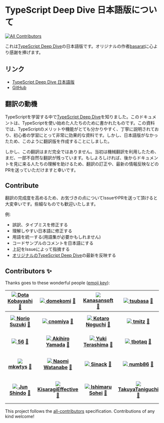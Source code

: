 # TypeScript Deep Dive 日本語版について

[![All Contributors](https://img.shields.io/badge/all_contributors-29-orange.svg?style=flat-square)](./#contributors-) 

これは[TypeScript Deep Dive](https://basarat.gitbooks.io/typescript/)の日本語版です。オリジナルの作者[basarat](https://github.com/basarat)に心より感謝を捧げます。

## リンク

* [TypeScript Deep Dive 日本語版](https://typescript-jp.gitbook.io/deep-dive/getting-started)
* [GitHub](https://github.com/yohamta/typescript-book-jp/)

## 翻訳の動機

TypeScriptを学習する中で[TypeScript Deep Dive](https://github.com/basarat/typescript-book/)を知りました。このドキュメントは、TypeScriptを使い始めた人たちのために書かれたものです。この資料では、TypeScriptのメリットや機能がとても分かりやすく、丁寧に説明されており、初心者の学習にとって非常に効果的な資料です。しかし、日本語版がなかったため、このように翻訳版を作成することにしました。

しかし、この翻訳はまだ完全ではありません。当初は機械翻訳を利用したため、まだ、一部不自然な翻訳が残っています。もしよろしければ、後からドキュメントを見に来る人たちの理解を助けるため、翻訳の訂正や、最新の情報反映などのPRを送っていただけますと幸いです。

## Contribute

翻訳の完成度を高めるため、お気づきの点についてIssueやPRを送って頂けると大変幸いです。些細なものでも歓迎いたします。

例:

* 誤訳、タイプミスを修正する
* 理解しやすい日本語に修正する
* 用語を統一する\(用語集が必要かもしれません\)
* コードサンプルのコメントを日本語にする
* 上記をIssueによって指摘する
* [オリジナルのTypeScript Deep Dive](https://github.com/basarat/typescript-book/)の最新を反映する

## Contributors ✨

Thanks goes to these wonderful people \([emoji key](https://allcontributors.org/docs/en/emoji-key)\):

| [![](https://avatars3.githubusercontent.com/u/1092564?v=4) **Dota Kobayashi**](https://github.com/DotaKobayashi) [📖](https://github.com/yohamta/typescript-book-jp/commits?author=DotaKobayashi) | [![](https://avatars2.githubusercontent.com/u/40785264?v=4) **domekomi**](https://github.com/domekomi) [📖](https://github.com/yohamta/typescript-book-jp/commits?author=domekomi) | [![](https://avatars1.githubusercontent.com/u/44207?v=4) **Kanasansoft**](http://www.kanasansoft.com/) [📖](https://github.com/yohamta/typescript-book-jp/commits?author=Kanasansoft) | [![](https://avatars0.githubusercontent.com/u/1013588?v=4) **tsubasa**](https://github.com/tsubasa) [📖](https://github.com/yohamta/typescript-book-jp/commits?author=tsubasa) | [![](https://avatars1.githubusercontent.com/u/3702151?v=4) **kazuau**](https://github.com/kazuau) [📖](https://github.com/yohamta/typescript-book-jp/commits?author=kazuau) | [![](https://avatars1.githubusercontent.com/u/27814360?v=4) **szk0u**](https://github.com/szk0u) [📖](https://github.com/yohamta/typescript-book-jp/commits?author=szk0u) | [![](https://avatars2.githubusercontent.com/u/2884499?v=4) **Naoto Ikuno**](https://pandanoir.net) [📖](https://github.com/yohamta/typescript-book-jp/commits?author=pandanoir) |
| :---: | :---: | :---: | :---: | :---: | :---: | :---: |
| [![](https://avatars2.githubusercontent.com/u/10488?v=4) **Norio Suzuki**](http://suzuki.tdiary.net/) [📖](https://github.com/yohamta/typescript-book-jp/commits?author=suzuki) | [![](https://avatars2.githubusercontent.com/u/332808?v=4) **cnomiya**](https://github.com/cnomiya) [📖](https://github.com/yohamta/typescript-book-jp/commits?author=cnomiya) | [![](https://avatars2.githubusercontent.com/u/1446527?v=4) **Kotaro Noguchi**](http://enk.hatenablog.com/archive/category/%E3%82%BD%E3%83%95%E3%83%88%E3%82%A6%E3%82%A7%E3%82%A2) [📖](https://github.com/yohamta/typescript-book-jp/commits?author=ko-noguchi) | [![](https://avatars3.githubusercontent.com/u/28998?v=4) **tmitz**](http://mononofu.hatenablog.com/) [📖](https://github.com/yohamta/typescript-book-jp/commits?author=tmitz) | [![](https://avatars0.githubusercontent.com/u/1425259?v=4) **TAKAHASHI Shuuji**](https://shuuji3.xyz) [📖](https://github.com/yohamta/typescript-book-jp/commits?author=shuuji3) | [![](https://avatars0.githubusercontent.com/u/35870680?v=4) **Gyo Tamura**](https://gitlab.com/gyo) [📖](https://github.com/yohamta/typescript-book-jp/commits?author=t-gyo) | [![](https://avatars3.githubusercontent.com/u/24648398?v=4) **Shinya Yamaguchi**](https://haskell.e-bigmoon.com/) [📖](https://github.com/yohamta/typescript-book-jp/commits?author=waddlaw) |
| [![](https://avatars0.githubusercontent.com/u/33596117?v=4) **56**](https://github.com/kg0r0) [📖](https://github.com/yohamta/typescript-book-jp/commits?author=kg0r0) | [![](https://avatars0.githubusercontent.com/u/35517210?v=4) **Akihiro Yamada**](https://github.com/akihiro117) [📖](https://github.com/yohamta/typescript-book-jp/commits?author=akihiro117) | [![](https://avatars0.githubusercontent.com/u/13657589?v=4) **Yuki Terashima**](https://y-temp4.com) [📖](https://github.com/yohamta/typescript-book-jp/commits?author=y-temp4) | [![](https://avatars1.githubusercontent.com/u/140096?v=4) **tbotaq**](https://github.com/tbotaq) [📖](https://github.com/yohamta/typescript-book-jp/commits?author=tbotaq) | [![](https://avatars2.githubusercontent.com/u/20086673?v=4) **Munieru**](https://munieru.jp) [📖](https://github.com/yohamta/typescript-book-jp/commits?author=munierujp) | [![](https://avatars2.githubusercontent.com/u/36184621?v=4) **Kaito Sugimoto**](https://about.hellorusk.net) [📖](https://github.com/yohamta/typescript-book-jp/commits?author=7ma7X) | [![](https://avatars0.githubusercontent.com/u/86085?v=4) **Yoshihide Jimbo**](https://github.com/jmblog) [📖](https://github.com/yohamta/typescript-book-jp/commits?author=jmblog) |
| [![](https://avatars1.githubusercontent.com/u/5453675?v=4) **mkwtys**](https://twitter.com/mkwtys) [📖](https://github.com/yohamta/typescript-book-jp/commits?author=mkwtys) | [![](https://avatars0.githubusercontent.com/u/4202537?v=4) **Naomi Watanabe**](https://www.napoleon-na.com) [📖](https://github.com/yohamta/typescript-book-jp/commits?author=napoleon-na) | [![](https://avatars3.githubusercontent.com/u/1048112?v=4) **Sinack**](http://sinack.com) [📖](https://github.com/yohamta/typescript-book-jp/commits?author=sinack) | [![](https://avatars1.githubusercontent.com/u/16703337?v=4) **numb86**](https://numb86.net/) [📖](https://github.com/yohamta/typescript-book-jp/commits?author=numb86) | [![](https://avatars1.githubusercontent.com/u/2564871?v=4) **シュール**](https://nagoya-benkyokai.com) [📖](https://github.com/yohamta/typescript-book-jp/commits?author=shule517) | [![](https://avatars2.githubusercontent.com/u/315198?v=4) **NISHIO Hirokazu**](http://www.nhiro.org/) [📖](https://github.com/yohamta/typescript-book-jp/commits?author=nishio) | [![](https://avatars1.githubusercontent.com/u/3500?v=4) **Yuichi Tateno \(secon\)**](http://about.me/hotchpotch) [📖](https://github.com/yohamta/typescript-book-jp/commits?author=hotchpotch) |
| [![](https://avatars1.githubusercontent.com/u/46585162?v=4) **Jun Shindo**](https://github.com/jay-es) [📖](https://github.com/yohamta/typescript-book-jp/commits?author=jay-es) | [![](https://avatars1.githubusercontent.com/u/48310258?v=4) **KisaragiEffective**](http://kisaragieffective.github.io) [📖](https://github.com/yohamta/typescript-book-jp/commits?author=KisaragiEffective) | [![](https://avatars1.githubusercontent.com/u/5865618?v=4) **Ishimaru Sohei**](https://github.com/roborovskii-info) [📖](https://github.com/yohamta/typescript-book-jp/commits?author=roborovskii-info) | [![](https://avatars0.githubusercontent.com/u/29139356?v=4) **TakuyaTaniguchi**](https://twitter.com/Buttaoth) [📖](https://github.com/yohamta/typescript-book-jp/commits?author=TakuyaTaniguchi) | [![](https://avatars2.githubusercontent.com/u/26898313?v=4) **Takayyz**](https://github.com/Takayyz) [📖](https://github.com/yohamta/typescript-book-jp/commits?author=Takayyz) | [![](https://avatars1.githubusercontent.com/u/11797443?v=4) **Tomo Yanagi**](https://github.com/isdh) [📖](https://github.com/yohamta/typescript-book-jp/commits?author=isdh) | [![](https://avatars0.githubusercontent.com/u/9305065?v=4) **Takuya Eguchi \(Akagire\)**](https://github.com/Akagire) [📖](https://github.com/yohamta/typescript-book-jp/commits?author=Akagire) |

This project follows the [all-contributors](https://github.com/all-contributors/all-contributors) specification. Contributions of any kind welcome!

